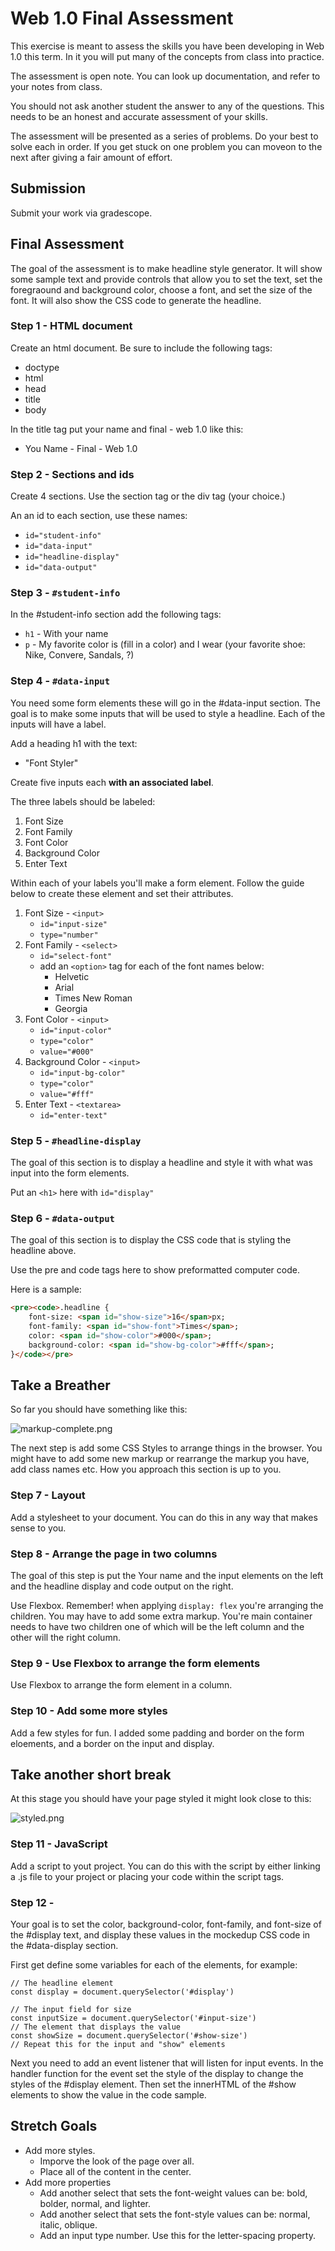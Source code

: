 # Web 1.0 Final Assessment

This exercise is meant to assess the skills you have been developing in Web 1.0 this term. In it you will put many of the concepts from class into practice.

The assessment is open note. You can look up documentation, and refer to your notes from class. 

You should not ask another student the answer to any of the questions. This needs to be an honest and accurate assessment of your skills.

The assessment will be presented as a series of problems. Do your best to solve each in order. If you get stuck on one problem you can moveon to the next after giving a fair amount of effort.

## Submission 

Submit your work via gradescope. 

## Final Assessment 

The goal of the assessment is to make headline style generator. It will show some sample text and provide controls that allow you to set the text, set the foregraound and background color, choose a font, and set the size of the font. It will also show the CSS code to generate the headline. 

### Step 1 - HTML document

Create an html document. Be sure to include the following tags:

- doctype
- html
- head
- title
- body

In the title tag put your name and final - web 1.0 like this:

- You Name - Final - Web 1.0

### Step 2 - Sections and ids

Create 4 sections. Use the section tag or the div tag (your choice.)

An an id to each section, use these names: 

- `id="student-info"`
- `id="data-input"`
- `id="headline-display"`
- `id="data-output"`

### Step 3 - `#student-info`

In the #student-info section add the following tags: 

- `h1` - With your name
- `p` - My favorite color is (fill in a color) and I wear (your favorite shoe: Nike, Convere, Sandals, ?)  

### Step 4 - `#data-input`

You need some form elements these will go in the #data-input section. The goal is to make some inputs that will be used to style a headline. Each of the inputs will have a label.

Add a heading h1 with the text: 

- "Font Styler"

Create five inputs each **with an associated label**.

The three labels should be labeled:

1. Font Size 
2. Font Family
3. Font Color
4. Background Color
5. Enter Text

Within each of your labels you'll make a form element. Follow the guide below to create these element and set their attributes. 

1. Font Size - `<input>`
	- `id="input-size"` 
	- `type="number"`
2. Font Family - `<select>`
	- `id="select-font"`
	- add an `<option>` tag for each of the font names below: 
		- Helvetic
		- Arial
		- Times New Roman
		- Georgia
3. Font Color - `<input>`
	 - `id="input-color"`
	 - `type="color"`
	 - `value="#000"`
4. Background Color - `<input>`
	- `id="input-bg-color"`
	- `type="color"`
	- `value="#fff"`
5. Enter Text - `<textarea>`
	- `id="enter-text"`

### Step 5 -  `#headline-display`

The goal of this section is to display a headline and style it with what was input into the form elements.

Put an `<h1>` here with `id="display"`

### Step 6 - `#data-output`

The goal of this section is to display the CSS code that is styling the headline above. 

Use the pre and code tags here to show preformatted computer code. 

Here is a sample: 

```HTML
<pre><code>.headline {
	font-size: <span id="show-size">16</span>px;
	font-family: <span id="show-font">Times</span>;
	color: <span id="show-color">#000</span>;
	background-color: <span id="show-bg-color">#fff</span>;
}</code></pre>
```

## Take a Breather

So far you should have something like this: 

![markup-complete.png](markup-complete.png)

The next step is add some CSS Styles to arrange things in the browser. You might have to add some new markup or rearrange the markup you have, add class names etc. How you approach this section is up to you. 

### Step 7 - Layout 

Add a stylesheet to your document. You can do this in any way that makes sense to you.

### Step 8 - Arrange the page in two columns

The goal of this step is put the Your name and the input elements on the left and the headline display and code output on the right. 

Use Flexbox. Remember! when applying `display: flex` you're arranging the children. You may have to add some extra markup. You're main container needs to have two children one of which will be the left column and the other will the right column. 

### Step 9 - Use Flexbox to arrange the form elements

Use Flexbox to arrange the form element in a column. 

### Step 10 - Add some more styles 

Add a few styles for fun. I added some padding and border on the form eloements, and a border on the input and display. 

## Take another short break

At this stage you should have your page styled it might look close to this: 

![styled.png](styled.png)

### Step 11 - JavaScript

Add a script to yout project. You can do this with the script by either linking a .js file to your project or placing your code within the script tags. 

### Step 12 - 

Your goal is to set the color, background-color, font-family, and font-size of the #display text, and display these values in the mockedup CSS code in the #data-display section. 

First get define some variables for each of the elements, for example: 

```JS
// The headline element
const display = document.querySelector('#display')

// The input field for size
const inputSize = document.querySelector('#input-size')
// The element that displays the value 
const showSize = document.querySelector('#show-size')
// Repeat this for the input and "show" elements
``` 

Next you need to add an event listener that will listen for input events. In the handler function for the event set the style of the display to change the styles of the #display element. Then set the innerHTML of the #show elements to show the value in the code sample.

## Stretch Goals 

- Add more styles. 
	- Imporve the look of the page over all. 
	- Place all of the content in the center.
- Add more properties 
	- Add another select that sets the font-weight values can be: bold, bolder, normal, and lighter. 
	- Add another select that sets the font-style values can be: normal, italic, oblique. 
	- Add an input type number. Use this for the letter-spacing property.

